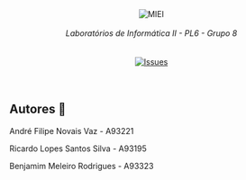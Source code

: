<div align="center">
    <img src="https://i.imgur.com/GOGaHkq.jpg" align="center" alt="MIEI">
    <br>
    <br>
    <string><i>Laboratórios de Informática II - PL6 - Grupo 8</i></strong>
    <br>
    <br>
    <br>
    <a href="https://github.com/andreubita/li2-201920/issues">
        <img src="https://img.shields.io/github/issues/andreubita/li2-201920.svg?style=for-the-badge&colorB=37f149" alt="Issues">
    </a>
</div>
<br>
<br>

## Autores 📝
André Filipe Novais Vaz - A93221

Ricardo Lopes Santos Silva - A93195

Benjamim Meleiro Rodrigues - A93323
